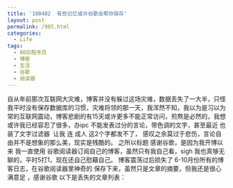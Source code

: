 ```yaml
---
title: '100402  有些记忆或许谷歌会帮你保存'
layout: post
permalink: /985.html
categories:
  - Life
tags:
  - 80后程序员
  - 博客
  - 生活
  - 谷歌
  - 阅读器
---
```

 自从年前那次互联网大灾难，博客并没有躲过这场灾难，数据丢失了一大半，只怪我平时没有保存数据库的习惯，灾难将领的那一天，我浑然不知，我以为是习以为常的互联网震动，博客悲剧的有15天或许更多不能正常访问，煎熬是必然的，我想或许我已经容忍了很多，办ipc 不能发表过分的言论，带色调的文字，甚至最近 也装了文字过滤器  让我 连 成人 这2个字都发不了， 感叹之余莫过于悲伤，言论自由并不是想象的那么美，现实是残酷的。 之所以标题 感谢谷歌，是因为我开博以来 我一直使用 谷歌阅读器订阅自己的博客，虽然只有我自己看，sigh 我也真够无聊的，平时5打1，现在还自己慰藉自己。 博客震荡过后损失了 6-10月份所有的博客日志，在谷歌阅读器里神奇的 保存下来，虽然只是文章的摘要，但我还是很心满意足 ，感谢谷歌 以下是丢失的文章列表：
